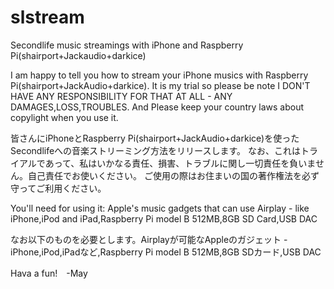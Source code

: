slstream
========

Secondlife music streamings with iPhone and Raspberry Pi(shairport+Jackaudio+darkice)

I am happy to tell you how to stream your iPhone musics with Raspberry Pi(shairport+JackAudio+darkice).
It is my trial so please be note I DON'T HAVE ANY RESPONSIBILITY FOR THAT AT ALL - ANY DAMAGES,LOSS,TROUBLES.
And Please keep your country laws about copylight when you use it.

皆さんにiPhoneとRaspberry Pi(shairport+JackAudio+darkice)を使ったSecondlifeへの音楽ストリーミング方法をリリースします。
なお、これはトライアルであって、私はいかなる責任、損害、トラブルに関し一切責任を負いません。自己責任でお使いください。
ご使用の際はお住まいの国の著作権法を必ず守ってご利用ください。

You'll need for using it:
Apple's music gadgets that can use Airplay - like iPhone,iPod and iPad,Raspberry Pi model B 512MB,8GB SD Card,USB DAC

なお以下のものを必要とします。Airplayが可能なAppleのガジェット - iPhone,iPod,iPadなど,Raspberry Pi model B 512MB,8GB SDカード,USB DAC

Hava a fun!　-May




